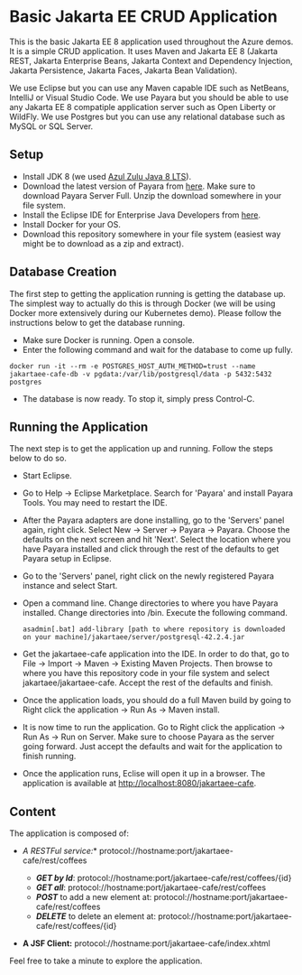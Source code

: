 # Basic Jakarta EE CRUD Application
This is the basic Jakarta EE 8 application used throughout the Azure demos. It is a simple CRUD application. It uses Maven and Jakarta EE 8 (Jakarta REST, Jakarta Enterprise Beans, Jakarta Context and Dependency Injection, Jakarta Persistence, Jakarta Faces, Jakarta Bean Validation).

We use Eclipse but you can use any Maven capable IDE such as NetBeans, IntelliJ or Visual Studio Code. We use Payara but you should be able to use any Jakarta EE 8 compatiple application server such as Open Liberty or WildFly. We use Postgres but you can use any relational database such as MySQL or SQL Server.

## Setup

- Install JDK 8 (we used [Azul Zulu Java 8 LTS](https://www.azul.com/downloads/zulu-community/)).
- Download the latest version of Payara from [here](https://www.payara.fish/products/downloads/). Make sure to download Payara Server Full. Unzip the download somewhere in your file system.
- Install the Eclipse IDE for Enterprise Java Developers from [here](https://www.eclipse.org/downloads/packages/). 
- Install Docker for your OS.
- Download this repository somewhere in your file system (easiest way might be to download as a zip and extract).

## Database Creation
The first step to getting the application running is getting the database up. The simplest way to actually do this is through Docker (we will be using Docker more extensively during our Kubernetes demo). Please follow the instructions below to get the database running.
* Make sure Docker is running. Open a console.
* Enter the following command and wait for the database to come up fully.
```
docker run -it --rm -e POSTGRES_HOST_AUTH_METHOD=trust --name jakartaee-cafe-db -v pgdata:/var/lib/postgresql/data -p 5432:5432 postgres
```
* The database is now ready. To stop it, simply press Control-C.

## Running the Application
The next step is to get the application up and running. Follow the steps below to do so.
* Start Eclipse.
* Go to Help -> Eclipse Marketplace. Search for 'Payara' and install Payara Tools. You may need to restart the IDE.
* After the Payara adapters are done installing, go to the 'Servers' panel again, right click. Select New -> Server -> Payara -> Payara. Choose the defaults on the next screen and hit 'Next'. Select the location where you have Payara installed and click through the rest of the defaults to get Payara setup in Eclipse.
* Go to the 'Servers' panel, right click on the newly registered Payara instance and select Start.
* Open a command line. Change directories to where you have Payara installed. Change directories into /bin. 
Execute the following command.


	```
	asadmin[.bat] add-library [path to where repository is downloaded on your machine]/jakartaee/server/postgresql-42.2.4.jar
	```
* Get the jakartaee-cafe application into the IDE. In order to do that, go to File -> Import -> Maven -> Existing Maven Projects. Then browse to where you have this repository code in your file system and select jakartaee/jakartaee-cafe. Accept the rest of the defaults and finish.
* Once the application loads, you should do a full Maven build by going to Right click the application -> Run As -> Maven install.
* It is now time to run the application. Go to Right click the application -> Run As -> Run on Server. Make sure to choose Payara as the server going forward. Just accept the defaults and wait for the application to finish running.
* Once the application runs, Eclise will open it up in a browser. The application is available at [http://localhost:8080/jakartaee-cafe](http://localhost:8080/jakartaee-cafe).

## Content

The application is composed of:

- **A RESTFul service*:** protocol://hostname:port/jakartaee-cafe/rest/coffees

	- **_GET by Id_**: protocol://hostname:port/jakartaee-cafe/rest/coffees/{id} 
	- **_GET all_**: protocol://hostname:port/jakartaee-cafe/rest/coffees
	- **_POST_** to add a new element at: protocol://hostname:port/jakartaee-cafe/rest/coffees
	- **_DELETE_** to delete an element at: protocol://hostname:port/jakartaee-cafe/rest/coffees/{id}

- **A JSF Client:** protocol://hostname:port/jakartaee-cafe/index.xhtml

Feel free to take a minute to explore the application.

